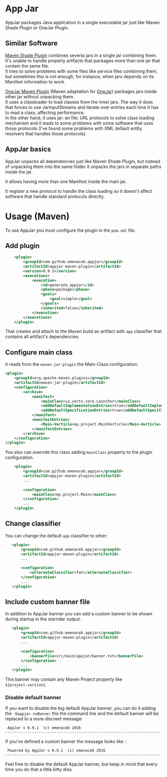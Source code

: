 # App Jar

AppJar packages Java application in a single executable jar just like Maven Shade Plugin or OneJar Plugin.


## Similar Software 
 
[Maven Shade Plugin](https://maven.apache.org/plugins/maven-shade-plugin/) combines severla jars in a single jar combining them.  
It's unable to handle properly artifacts that packages more than one jar that contain the same file.  
It tries to solve problems with some files like service files combining them, but sometimes this is not enough, 
for instance, when jars depends on its Manifest information to work.

[OneJar Maven Plugin](https://github.com/jolira/onejar-maven-plugin) (Maven adaptation for [OneJar](http://one-jar.sourceforge.net/)) 
packages jars inside other jar without unpacking them.  
It uses a classloader to load classes from the inner jars. The way it does that forces to use JarInputStreams and iterate over entries 
each time it has to read a class, affecting performance.  
In the other hand, it uses jar: an file: URL protocols to solve class loading mechanism and it leads to some problems with some software that uses those
protocols (I've found some problems with XML default entity resolvers that handles those protocols).

## AppJar basics

AppJar unpacks all dependencies just like Maven Shade Plugin, but instead of unpacking them into the same folder it unpacks the jars in separate paths
inside the jar.

It allows having more than one Manifest inside the main jar.

It register a new protocol to handle the class loading so it doesn't affect software that handle standard protocols directly.  
 
# Usage (Maven)

To use AppJar you must configure the plugin in the `pom.xml` file. 

## Add plugin

```xml
	<plugin>
		<groupId>com.github.emenaceb.appjar</groupId>
		<artifactId>appjar-maven-plugin</artifactId>
		<version>0.9.1</version>
		<executions>
			<execution>
				<id>generate_appjar</id>
				<phase>package</phase>
				<goals>
					<goal>simple</goal>
				</goals>
				<inherited>false</inherited>
			</execution>
		</executions>
	</plugin>
```
That creates and attach to the Maven build an artifact with `app` classifier that contains all artifact's dependencies.

## Configure main class

It reads from the `maven-jar-plugin` the Main-Class configuration:

```xml
<plugin>
	<groupId>org.apache.maven.plugins</groupId>
	<artifactId>maven-jar-plugin</artifactId>
	<configuration>
		<archive>
			<manifest>
				<mainClass>io.vertx.core.Launcher</mainClass>
				<addDefaultImplementationEntries>true</addDefaultImplementationEntries>
				<addDefaultSpecificationEntries>true</addDefaultSpecificationEntries>
			</manifest>
			<manifestEntries>
				<Main-Verticle>my.project.MainVerticle</Main-Verticle>
			</manifestEntries>
		</archive>
	</configuration>
</plugin>
```
 
You also can override this class adding `mainClass` property to the plugin configuration.

```xml
	<plugin>
		<groupId>com.github.emenaceb.appjar</groupId>
		<artifactId>appjar-maven-plugin</artifactId>
		...
		
		<configuration>
			<mainClass>my.project.Main</mainClass>
		</configuration>
		...
	</plugin>
```
 
## Change classifier
 
You can change the default `app` classifier to other:
 
 ```xml
	<plugin>
		<groupId>com.github.emenaceb.appjar</groupId>
		<artifactId>appjar-maven-plugin</artifactId>
		...
		
		<configuration>
			<alternateClassifier>fat</alternateClassifier>
		</configuration>
		...
	</plugin>
```

## Include custom banner file

In addition to AppJar banner you can add a custom banner to be shown during startup in the starndar output.


 ```xml
	<plugin>
		<groupId>com.github.emenaceb.appjar</groupId>
		<artifactId>appjar-maven-plugin</artifactId>
		...
		
		<configuration>
			<bannerFile>src/main/appjar/banner.txt</bannerFile>
		</configuration>
		...
	</plugin>
```

This banner may contain any Maven Project property like `${project.version}`.

### Disable default banner

If you want to disable the big default AppJar banner, you can do it adding the `-Dappjar.noBanner` tho the command line and the
default banner will be replaced to a more discreet message:

```
 AppJar v 0.9.1  (c) emenaceb 2016
----------------------------------------------------------------------
```

If you've defined a custom banner the message looks like :

```
 Powered by AppJar v 0.9.1  (c) emenaceb 2016
----------------------------------------------------------------------
```

Feel free to disable the default AppJar banner, but keep in mind that every time you do that a little kitty dies. 
 
 
